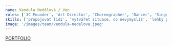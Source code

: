 ```yaml
---
name: Vendula Nedělová / Ven
roles: ['3C Founder', 'Art Director', 'Choreographer', 'Dancer', 'Singer']
skills: ['propojovat lidi', 'vytvářet situace, co nevymyslíš', 'lehký perfekcionismus']
image: '/images/team/vendula-nedelova.jpeg'
---
```


[PORTFOLIO](https://linktr.ee/admin)
